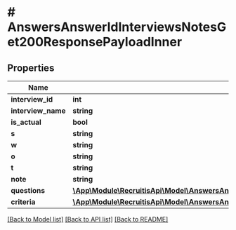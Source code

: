 # # AnswersAnswerIdInterviewsNotesGet200ResponsePayloadInner

## Properties

Name | Type | Description | Notes
------------ | ------------- | ------------- | -------------
**interview_id** | **int** |  | [optional]
**interview_name** | **string** |  | [optional]
**is_actual** | **bool** |  | [optional]
**s** | **string** |  | [optional]
**w** | **string** |  | [optional]
**o** | **string** |  | [optional]
**t** | **string** |  | [optional]
**note** | **string** |  | [optional]
**questions** | [**\App\Module\RecruitisApi\Model\AnswersAnswerIdInterviewsNotesGet200ResponsePayloadInnerQuestionsInner[]**](AnswersAnswerIdInterviewsNotesGet200ResponsePayloadInnerQuestionsInner.md) |  | [optional]
**criteria** | [**\App\Module\RecruitisApi\Model\AnswersAnswerIdInterviewsNotesGet200ResponsePayloadInnerCriteriaInner[]**](AnswersAnswerIdInterviewsNotesGet200ResponsePayloadInnerCriteriaInner.md) |  | [optional]

[[Back to Model list]](../../README.md#models) [[Back to API list]](../../README.md#endpoints) [[Back to README]](../../README.md)
